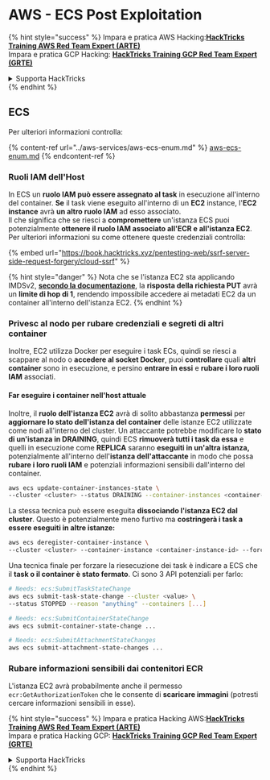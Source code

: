 # AWS - ECS Post Exploitation

{% hint style="success" %}
Impara e pratica AWS Hacking:<img src="../../../.gitbook/assets/image (1) (1) (1) (1).png" alt="" data-size="line">[**HackTricks Training AWS Red Team Expert (ARTE)**](https://training.hacktricks.xyz/courses/arte)<img src="../../../.gitbook/assets/image (1) (1) (1) (1).png" alt="" data-size="line">\
Impara e pratica GCP Hacking: <img src="../../../.gitbook/assets/image (2) (1).png" alt="" data-size="line">[**HackTricks Training GCP Red Team Expert (GRTE)**<img src="../../../.gitbook/assets/image (2) (1).png" alt="" data-size="line">](https://training.hacktricks.xyz/courses/grte)

<details>

<summary>Supporta HackTricks</summary>

* Controlla i [**piani di abbonamento**](https://github.com/sponsors/carlospolop)!
* **Unisciti al** 💬 [**gruppo Discord**](https://discord.gg/hRep4RUj7f) o al [**gruppo telegram**](https://t.me/peass) o **seguici** su **Twitter** 🐦 [**@hacktricks\_live**](https://twitter.com/hacktricks_live)**.**
* **Condividi trucchi di hacking inviando PR ai** [**HackTricks**](https://github.com/carlospolop/hacktricks) e [**HackTricks Cloud**](https://github.com/carlospolop/hacktricks-cloud) repos su github.

</details>
{% endhint %}

## ECS

Per ulteriori informazioni controlla:

{% content-ref url="../aws-services/aws-ecs-enum.md" %}
[aws-ecs-enum.md](../aws-services/aws-ecs-enum.md)
{% endcontent-ref %}

### Ruoli IAM dell'Host

In ECS un **ruolo IAM può essere assegnato al task** in esecuzione all'interno del container. **Se** il task viene eseguito all'interno di un **EC2** instance, l'**EC2 instance** avrà **un altro ruolo IAM** ad esso associato.\
Il che significa che se riesci a **compromettere** un'istanza ECS puoi potenzialmente **ottenere il ruolo IAM associato all'ECR e all'istanza EC2**. Per ulteriori informazioni su come ottenere queste credenziali controlla:

{% embed url="https://book.hacktricks.xyz/pentesting-web/ssrf-server-side-request-forgery/cloud-ssrf" %}

{% hint style="danger" %}
Nota che se l'istanza EC2 sta applicando IMDSv2, [**secondo la documentazione**](https://docs.aws.amazon.com/AWSEC2/latest/UserGuide/instance-metadata-v2-how-it-works.html), la **risposta della richiesta PUT** avrà un **limite di hop di 1**, rendendo impossibile accedere ai metadati EC2 da un container all'interno dell'istanza EC2.
{% endhint %}

### Privesc al nodo per rubare credenziali e segreti di altri container

Inoltre, EC2 utilizza Docker per eseguire i task ECs, quindi se riesci a scappare al nodo o **accedere al socket Docker**, puoi **controllare** quali **altri container** sono in esecuzione, e persino **entrare in essi** e **rubare i loro ruoli IAM** associati.

#### Far eseguire i container nell'host attuale

Inoltre, il **ruolo dell'istanza EC2** avrà di solito abbastanza **permessi** per **aggiornare lo stato dell'istanza del container** delle istanze EC2 utilizzate come nodi all'interno del cluster. Un attaccante potrebbe modificare lo **stato di un'istanza in DRAINING**, quindi ECS **rimuoverà tutti i task da essa** e quelli in esecuzione come **REPLICA** saranno **eseguiti in un'altra istanza,** potenzialmente all'interno dell'**istanza dell'attaccante** in modo che possa **rubare i loro ruoli IAM** e potenziali informazioni sensibili dall'interno del container.
```bash
aws ecs update-container-instances-state \
--cluster <cluster> --status DRAINING --container-instances <container-instance-id>
```
La stessa tecnica può essere eseguita **dissociando l'istanza EC2 dal cluster**. Questo è potenzialmente meno furtivo ma **costringerà i task a essere eseguiti in altre istanze:**
```bash
aws ecs deregister-container-instance \
--cluster <cluster> --container-instance <container-instance-id> --force
```
Una tecnica finale per forzare la riesecuzione dei task è indicare a ECS che il **task o il container è stato fermato**. Ci sono 3 API potenziali per farlo:
```bash
# Needs: ecs:SubmitTaskStateChange
aws ecs submit-task-state-change --cluster <value> \
--status STOPPED --reason "anything" --containers [...]

# Needs: ecs:SubmitContainerStateChange
aws ecs submit-container-state-change ...

# Needs: ecs:SubmitAttachmentStateChanges
aws ecs submit-attachment-state-changes ...
```
### Rubare informazioni sensibili dai contenitori ECR

L'istanza EC2 avrà probabilmente anche il permesso `ecr:GetAuthorizationToken` che le consente di **scaricare immagini** (potresti cercare informazioni sensibili in esse).

{% hint style="success" %}
Impara e pratica Hacking AWS:<img src="../../../.gitbook/assets/image (1) (1) (1) (1).png" alt="" data-size="line">[**HackTricks Training AWS Red Team Expert (ARTE)**](https://training.hacktricks.xyz/courses/arte)<img src="../../../.gitbook/assets/image (1) (1) (1) (1).png" alt="" data-size="line">\
Impara e pratica Hacking GCP: <img src="../../../.gitbook/assets/image (2) (1).png" alt="" data-size="line">[**HackTricks Training GCP Red Team Expert (GRTE)**<img src="../../../.gitbook/assets/image (2) (1).png" alt="" data-size="line">](https://training.hacktricks.xyz/courses/grte)

<details>

<summary>Supporta HackTricks</summary>

* Controlla i [**piani di abbonamento**](https://github.com/sponsors/carlospolop)!
* **Unisciti al** 💬 [**gruppo Discord**](https://discord.gg/hRep4RUj7f) o al [**gruppo telegram**](https://t.me/peass) o **seguici** su **Twitter** 🐦 [**@hacktricks\_live**](https://twitter.com/hacktricks_live)**.**
* **Condividi trucchi di hacking inviando PR ai** [**HackTricks**](https://github.com/carlospolop/hacktricks) e [**HackTricks Cloud**](https://github.com/carlospolop/hacktricks-cloud) repos su github.

</details>
{% endhint %}

